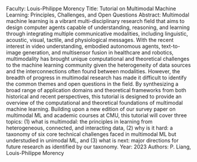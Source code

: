 Faculty: Louis-Philippe Morency
Title: Tutorial on Multimodal Machine Learning: Principles, Challenges, and Open Questions
Abstract: Multimodal machine learning is a vibrant multi-disciplinary research field that aims to design computer agents capable of understanding, reasoning, and learning through integrating multiple communicative modalities, including linguistic, acoustic, visual, tactile, and physiological messages. With the recent interest in video understanding, embodied autonomous agents, text-to-image generation, and multisensor fusion in healthcare and robotics, multimodality has brought unique computational and theoretical challenges to the machine learning community given the heterogeneity of data sources and the interconnections often found between modalities. However, the breadth of progress in multimodal research has made it difficult to identify the common themes and open questions in the field. By synthesizing a broad range of application domains and theoretical frameworks from both historical and recent perspectives, this tutorial is designed to provide an overview of the computational and theoretical foundations of multimodal machine learning. Building upon a new edition of our survey paper on multimodal ML and academic courses at CMU, this tutorial will cover three topics: (1) what is multimodal: the principles in learning from heterogeneous, connected, and interacting data, (2) why is it hard: a taxonomy of six core technical challenges faced in multimodal ML but understudied in unimodal ML, and (3) what is next: major directions for future research as identified by our taxonomy.
Year: 2023
Authors: P. Liang, Louis-Philippe Morency
